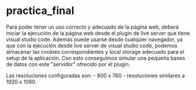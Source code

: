 # practica_final

Para poder tener un uso correcto y adecuado de la página web, deberá iniciar la ejecución de la página web desde el plugin de live server que tiene visual studio code.
Además puede usarse desde cualquier navegador, ya que con la ejecución desde live server de visual studio code, podemos almacenar las cookies correspondientes y local storage adecuado 
para el setup de la aplicación. Con esto conseguimos simular una pequeña bases de datos con este "servidor" ofrecido por el plugin.

Las resoluciones configuradas son:
    - 600 x 760
    - resoluciones similares a 1920 x 1080.